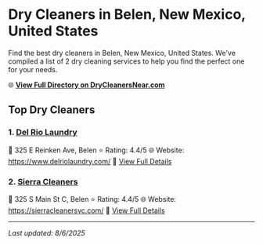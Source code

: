 # Dry Cleaners in Belen, New Mexico, United States

Find the best dry cleaners in Belen, New Mexico, United States. We've compiled a list of 2 dry cleaning services to help you find the perfect one for your needs.

🌐 **[View Full Directory on DryCleanersNear.com](https://drycleanersnear.com/city/US/New%20Mexico/Belen)**

## Top Dry Cleaners

### 1. [Del Rio Laundry](https://drycleanersnear.com/dryCleaner/68731372c1c288a3e6b49bd1/del-rio-laundry)
📍 325 E Reinken Ave, Belen
⭐ Rating: 4.4/5
🌐 Website: https://www.delriolaundry.com/
🔗 [View Full Details](https://drycleanersnear.com/dryCleaner/68731372c1c288a3e6b49bd1/del-rio-laundry)

### 2. [Sierra Cleaners](https://drycleanersnear.com/dryCleaner/68731387c1c288a3e6b49c69/sierra-cleaners)
📍 325 S Main St C, Belen
⭐ Rating: 4.4/5
🌐 Website: https://sierracleanersvc.com/
🔗 [View Full Details](https://drycleanersnear.com/dryCleaner/68731387c1c288a3e6b49c69/sierra-cleaners)


---

*Last updated: 8/6/2025*
